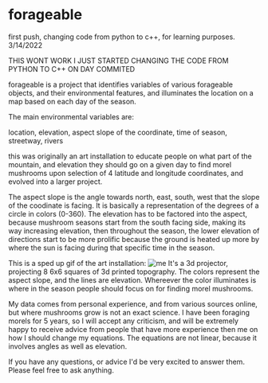 # forageable

first push, changing code from python to c++, for learning purposes. 3/14/2022

THIS WONT WORK I JUST STARTED CHANGING THE CODE FROM PYTHON TO C++  ON DAY COMMITED

forageable is a project that identifies variables of various forageable objects, and their environmental features,
and illuminates the location on a map based on each day of the season.

The main environmental variables are:

location,
elevation,
aspect slope of the coordinate,
time of season,
streetway,
rivers

this was originally an art installation to educate people on what part of the mountain, and elevation they should
go on a given day to find morel mushrooms upon selection of 4 latitude and longitude coordinates, and evolved into 
a larger project.

The aspect slope is the angle towards north, east, south, west that the slope of the coodinate is facing. It is basically a representation
of the degrees of a circle in colors (0-360). The elevation has to be factored into the aspect, because mushroom seasons start
from the south facing side, making its way increasing elevation, then throughout the season, the lower elevation of directions start
to be more prolific because the ground is heated up more by where the sun is facing during that specific time in the season.



This is a sped up gif of the art installation:
![me](https://github.com/Tecknique/forageable/blob/main/ezgif-2-a35deaf8ad.gif)
It's a 3d projector, projecting 8 6x6 squares of 3d printed topography. The colors
represent the aspect slope, and the lines are elevation. Whereever the color illuminates 
is where in the season people should focus on for finding morel mushrooms. 

My data comes from personal experience, and from various sources online, but where mushrooms grow is not an exact science. I have been foraging morels for 5 years, so I will accept any criticism, and will be extremely happy to receive advice from people that have more experience then me on how I should change my equations. The equations are not linear, because it involves angles as well as elevation.

If you have any questions, or advice I'd be very excited to answer them. Please feel free to ask anything.
